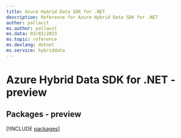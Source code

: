 ```yaml
---
title: Azure Hybrid Data SDK for .NET
description: Reference for Azure Hybrid Data SDK for .NET
author: pallavit
ms.author: pallavit
ms.data: 03/03/2023
ms.topic: reference
ms.devlang: dotnet
ms.service: hybriddata
---
```

# Azure Hybrid Data SDK for .NET - preview
## Packages - preview
[!INCLUDE [packages](hybrid-data-index.md)]